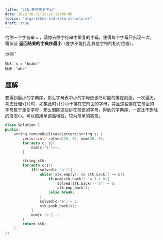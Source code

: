 ```yaml
---
title: "316.去除重复字母"
date: 2022-10-31T15:21:13+08:00
topics: "algorithms-and-data-structures"
draft: true
---
```


给你一个字符串 `s` ，请你去除字符串中重复的字母，使得每个字母只出现一次。需保证 **返回结果的字典序最小**（要求不能打乱其他字符的相对位置）。

示例：

```
输入：s = "bcabc"
输出："abc"
```

## 题解

要得到最小的字典序，那么字母表中小的字母应该尽可能的排在前面。一次遍历，考虑处理`s[i]`时，如果此时`s[i]`小于排在它前面的字母，并且这些排在它前面的字母属于重复字母，那么删除这些排在前面的字母，得到的字典序，一定比不删除的情况小。可以借用单调递增栈，较为简单的实现。

```cpp
class Solution {
public:
    string removeDuplicateLetters(string s) {
        vector<int> solved(26, 0), num(26, 0);
        for(auto c: s){
            num[c-'a']++;
        }

        string stk;
        for(auto c:s){
            if(!solved[c-'a']){
                while(!stk.empty() && stk.back() >= c){
                    if(num[stk.back()-'a'] > 0){
                        solved[stk.back()-'a'] = 0;
                        stk.pop_back();
                    }else break;
                }
                solved[c-'a'] = 1;
                stk.push_back(c);
            }
            num[c-'a']--;
        }
        return stk;
    }
};
```
